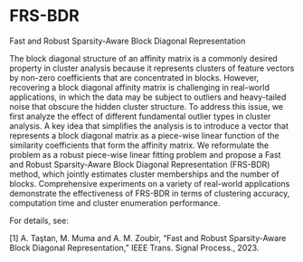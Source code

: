 # FRS-BDR
Fast and Robust Sparsity-Aware Block Diagonal Representation

The block diagonal structure of an affinity matrix is a commonly desired property in cluster analysis because it represents clusters of feature vectors by non-zero coefficients that are concentrated in blocks. However, recovering a block diagonal affinity matrix is challenging in real-world applications, in which the data may be subject to outliers and heavy-tailed noise that obscure the hidden cluster structure. To address this issue, we first analyze the effect of different fundamental outlier types in cluster analysis. A key idea that simplifies the analysis is to introduce a vector that represents a block diagonal matrix as a piece-wise linear function of the similarity coefficients that form the affinity matrix. We reformulate the problem as a robust piece-wise linear fitting problem and propose a Fast and Robust Sparsity-Aware Block Diagonal Representation (FRS-BDR) method, which jointly estimates cluster memberships and the number of blocks. Comprehensive experiments on a variety of real-world applications demonstrate the effectiveness of FRS-BDR in terms of clustering accuracy, computation time and cluster enumeration performance.

For details, see:

[1] A. Taştan, M. Muma and A. M. Zoubir, “Fast and Robust Sparsity-Aware Block Diagonal Representation,” IEEE Trans. Signal Process., 2023.



